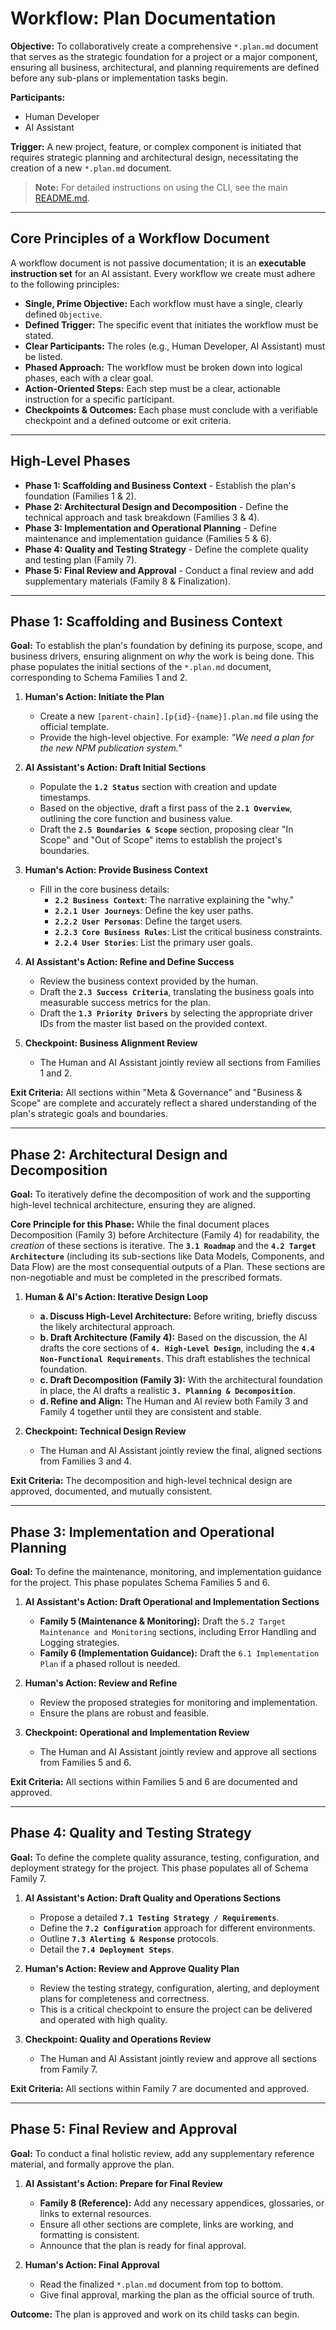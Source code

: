 # Workflow: Plan Documentation

**Objective:** To collaboratively create a comprehensive `*.plan.md` document that serves as the strategic foundation for a project or a major component, ensuring all business, architectural, and planning requirements are defined before any sub-plans or implementation tasks begin.

**Participants:**

- Human Developer
- AI Assistant

**Trigger:** A new project, feature, or complex component is initiated that requires strategic planning and architectural design, necessitating the creation of a new `*.plan.md` document.

> **Note:** For detailed instructions on using the CLI, see the main [README.md](../../README.md).

---

## Core Principles of a Workflow Document

A workflow document is not passive documentation; it is an **executable instruction set** for an AI assistant. Every workflow we create must adhere to the following principles:

- **Single, Prime Objective:** Each workflow must have a single, clearly defined `Objective`.
- **Defined Trigger:** The specific event that initiates the workflow must be stated.
- **Clear Participants:** The roles (e.g., Human Developer, AI Assistant) must be listed.
- **Phased Approach:** The workflow must be broken down into logical phases, each with a clear goal.
- **Action-Oriented Steps:** Each step must be a clear, actionable instruction for a specific participant.
- **Checkpoints & Outcomes:** Each phase must conclude with a verifiable checkpoint and a defined outcome or exit criteria.

---

## High-Level Phases

- **Phase 1: Scaffolding and Business Context** - Establish the plan's foundation (Families 1 & 2).
- **Phase 2: Architectural Design and Decomposition** - Define the technical approach and task breakdown (Families 3 & 4).
- **Phase 3: Implementation and Operational Planning** - Define maintenance and implementation guidance (Families 5 & 6).
- **Phase 4: Quality and Testing Strategy** - Define the complete quality and testing plan (Family 7).
- **Phase 5: Final Review and Approval** - Conduct a final review and add supplementary materials (Family 8 & Finalization).

---

## Phase 1: Scaffolding and Business Context

**Goal:** To establish the plan's foundation by defining its purpose, scope, and business drivers, ensuring alignment on _why_ the work is being done. This phase populates the initial sections of the `*.plan.md` document, corresponding to Schema Families 1 and 2.

1.  **Human's Action: Initiate the Plan**

    - Create a new `[parent-chain].[p{id}-{name}].plan.md` file using the official template.
    - Provide the high-level objective. For example: _"We need a plan for the new NPM publication system."_

2.  **AI Assistant's Action: Draft Initial Sections**

    - Populate the **`1.2 Status`** section with creation and update timestamps.
    - Based on the objective, draft a first pass of the **`2.1 Overview`**, outlining the core function and business value.
    - Draft the **`2.5 Boundaries & Scope`** section, proposing clear "In Scope" and "Out of Scope" items to establish the project's boundaries.

3.  **Human's Action: Provide Business Context**

    - Fill in the core business details:
      - **`2.2 Business Context`**: The narrative explaining the "why."
      - **`2.2.1 User Journeys`**: Define the key user paths.
      - **`2.2.2 User Personas`**: Define the target users.
      - **`2.2.3 Core Business Rules`**: List the critical business constraints.
      - **`2.2.4 User Stories`**: List the primary user goals.

4.  **AI Assistant's Action: Refine and Define Success**

    - Review the business context provided by the human.
    - Draft the **`2.3 Success Criteria`**, translating the business goals into measurable success metrics for the plan.
    - Draft the **`1.3 Priority Drivers`** by selecting the appropriate driver IDs from the master list based on the provided context.

5.  **Checkpoint: Business Alignment Review**
    - The Human and AI Assistant jointly review all sections from Families 1 and 2.

**Exit Criteria:** All sections within "Meta & Governance" and "Business & Scope" are complete and accurately reflect a shared understanding of the plan's strategic goals and boundaries.

---

## Phase 2: Architectural Design and Decomposition

**Goal:** To iteratively define the decomposition of work and the supporting high-level technical architecture, ensuring they are aligned.

**Core Principle for this Phase:** While the final document places Decomposition (Family 3) before Architecture (Family 4) for readability, the _creation_ of these sections is iterative. The **`3.1 Roadmap`** and the **`4.2 Target Architecture`** (including its sub-sections like Data Models, Components, and Data Flow) are the most consequential outputs of a Plan. These sections are non-negotiable and must be completed in the prescribed formats.

1.  **Human & AI's Action: Iterative Design Loop**

    - **a. Discuss High-Level Architecture:** Before writing, briefly discuss the likely architectural approach.
    - **b. Draft Architecture (Family 4):** Based on the discussion, the AI drafts the core sections of **`4. High-Level Design`**, including the **`4.4 Non-Functional Requirements`**. This draft establishes the technical foundation.
    - **c. Draft Decomposition (Family 3):** With the architectural foundation in place, the AI drafts a realistic **`3. Planning & Decomposition`**.
    - **d. Refine and Align:** The Human and AI review both Family 3 and Family 4 together until they are consistent and stable.

2.  **Checkpoint: Technical Design Review**
    - The Human and AI Assistant jointly review the final, aligned sections from Families 3 and 4.

**Exit Criteria:** The decomposition and high-level technical design are approved, documented, and mutually consistent.

---

## Phase 3: Implementation and Operational Planning

**Goal:** To define the maintenance, monitoring, and implementation guidance for the project. This phase populates Schema Families 5 and 6.

1.  **AI Assistant's Action: Draft Operational and Implementation Sections**

    - **Family 5 (Maintenance & Monitoring):** Draft the `5.2 Target Maintenance and Monitoring` sections, including Error Handling and Logging strategies.
    - **Family 6 (Implementation Guidance):** Draft the `6.1 Implementation Plan` if a phased rollout is needed.

2.  **Human's Action: Review and Refine**

    - Review the proposed strategies for monitoring and implementation.
    - Ensure the plans are robust and feasible.

3.  **Checkpoint: Operational and Implementation Review**
    - The Human and AI Assistant jointly review and approve all sections from Families 5 and 6.

**Exit Criteria:** All sections within Families 5 and 6 are documented and approved.

---

## Phase 4: Quality and Testing Strategy

**Goal:** To define the complete quality assurance, testing, configuration, and deployment strategy for the project. This phase populates all of Schema Family 7.

1.  **AI Assistant's Action: Draft Quality and Operations Sections**

    - Propose a detailed **`7.1 Testing Strategy / Requirements`**.
    - Define the **`7.2 Configuration`** approach for different environments.
    - Outline **`7.3 Alerting & Response`** protocols.
    - Detail the **`7.4 Deployment Steps`**.

2.  **Human's Action: Review and Approve Quality Plan**

    - Review the testing strategy, configuration, alerting, and deployment plans for completeness and correctness.
    - This is a critical checkpoint to ensure the project can be delivered and operated with high quality.

3.  **Checkpoint: Quality and Operations Review**
    - The Human and AI Assistant jointly review and approve all sections from Family 7.

**Exit Criteria:** All sections within Family 7 are documented and approved.

---

## Phase 5: Final Review and Approval

**Goal:** To conduct a final holistic review, add any supplementary reference material, and formally approve the plan.

1.  **AI Assistant's Action: Prepare for Final Review**

    - **Family 8 (Reference):** Add any necessary appendices, glossaries, or links to external resources.
    - Ensure all other sections are complete, links are working, and formatting is consistent.
    - Announce that the plan is ready for final approval.

2.  **Human's Action: Final Approval**
    - Read the finalized `*.plan.md` document from top to bottom.
    - Give final approval, marking the plan as the official source of truth.

**Outcome:** The plan is approved and work on its child tasks can begin.
